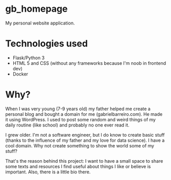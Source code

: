 # gb_homepage
My personal website application.

# Technologies used
- Flask/Python 3
- HTML 5 and CSS (without any frameworks because I'm noob in frontend dev)
- Docker

# Why?
When I was very young (7-9 years old) my father helped me create a personal blog and bought a domain for me (gabrielbarreiro.com). He made it using WordPress. I used to post some random and weird things of my daily routine (like school) and probably no one ever read it.

I grew older. I'm not a software engineer, but I do know to create basic stuff (thanks to the influence of my father and my love for data science). I have a cool domain. Why not create something to show the world some of my stuff?

That's the reason behind this project: I want to have a small space to share some texts and resources I find useful about things I like or believe is important. Also, there is a little bio there.
